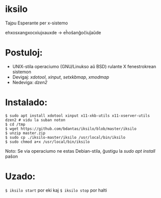 # iksilo
Tajpu Esperante per x-sistemo

ehxosxangxocxiujxauxde -> eĥoŝanĝoĉiuĵaŭde

# Postuloj:
- UNIX-stila operaciumo (GNU/Linukso aŭ BSD) rulante X fenestrokrean sistemon
- Devigaj: *xdotool*, *xinput*, *setxkbmap*, *xmodmap*
- Nedeviga: *dzen2*

# Instalado:
```
$ sudo apt install xdotool xinput x11-xkb-utils x11-xserver-utils dzen2 # vidu la suban noton
$ cd /tmp
$ wget https://github.com/bdantas/iksilo/blob/master/iksilo
$ unzip master.zip
$ sudo cp ./iksilo-master/iksilo /usr/local/bin/iksilo
$ sudo chmod a+x /usr/local/bin/iksilo
```
Noto: Se via operaciumo ne estas Debian-stila, ĝustigu la *sudo apt install* paŝon

# Uzado:
`$ iksilo start` por eki kaj `$ iksilo stop` por halti
